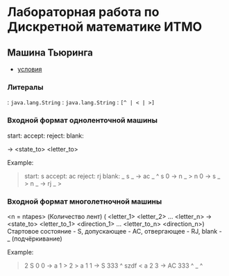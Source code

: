 # Лабораторная работа по Дискретной математике ИТМО
## Машина Тьюринга
- [условия](problems.pdf)

### Литералы
<state>: `java.lang.String`
<letter>: `java.lang.String`
<state>: `[^ | < | >]`

### Входной формат одноленточной машины
start: <start name>
accept: <accept name>
reject: <reject name>
blank: <blank name>

<state> <letter> -> <state_to> <letter_to> <direction>

Example:
> start: s
> accept: ac
> reject: rj
> blank: _
> s _ -> ac _ ^
> s 0 -> n _ >
> n 0 -> s _ >
> n _ -> rj _ >

	
### Входной формат многолетночной машины

<n = ntapes> (Количество лент)
(<state> <letter_1> <letter_2> ... <letter_n> -> <state_to> <letter_to_1> <direction_1> ... <letter_to_n> <direction_n>)
Стартовое состояние - S, допускающее - AC, отвергающее - RJ, blank - _ (подчёркивание)

Example:
> 2
> S 0 0 -> a 1 > 2 >
> a 1 1 -> S 333 ^ szdf <
> a 2 3 -> AC 333 ^ _ ^ 